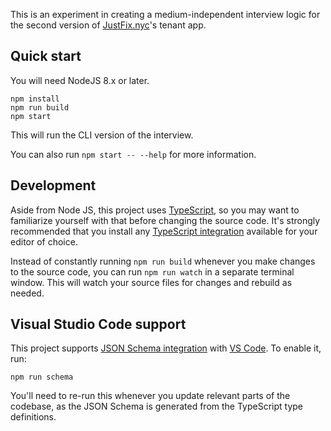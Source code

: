 This is an experiment in creating a medium-independent interview
logic for the second version of [JustFix.nyc][]'s tenant app.

## Quick start

You will need NodeJS 8.x or later.

```
npm install
npm run build
npm start
```

This will run the CLI version of the interview.

You can also run `npm start -- --help` for more information.

## Development

Aside from Node JS, this project uses [TypeScript][], so
you may want to familiarize yourself with that before
changing the source code. It's strongly recommended that
you install any [TypeScript integration][] available for
your editor of choice.

Instead of constantly running `npm run build` whenever you
make changes to the source code, you can run `npm run watch` in
a separate terminal window. This will watch your source files
for changes and rebuild as needed.

## Visual Studio Code support

This project supports [JSON Schema integration][] with [VS Code][].
To enable it, run:

```
npm run schema
```

You'll need to re-run this whenever you update relevant parts of the
codebase, as the JSON Schema is generated from the TypeScript type
definitions.

[JustFix.nyc]: https://www.justfix.nyc/
[TypeScript]: https://www.typescriptlang.org/
[Typescript integration]: https://github.com/Microsoft/TypeScript/wiki/TypeScript-Editor-Support
[JSON Schema integration]: https://code.visualstudio.com/docs/languages/json#_json-schemas-settings
[VS Code]: https://code.visualstudio.com/
